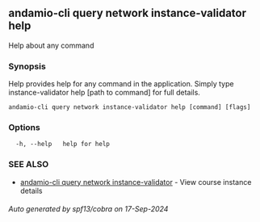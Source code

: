 ## andamio-cli query network instance-validator help

Help about any command

### Synopsis

Help provides help for any command in the application.
Simply type instance-validator help [path to command] for full details.

```
andamio-cli query network instance-validator help [command] [flags]
```

### Options

```
  -h, --help   help for help
```

### SEE ALSO

* [andamio-cli query network instance-validator](andamio-cli_query_network_instance-validator.md.md)	 - View course instance details

###### Auto generated by spf13/cobra on 17-Sep-2024
